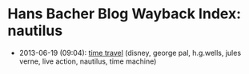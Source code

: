 # Hans Bacher Blog Wayback Index: nautilus

* 2013-06-19 (09:04): [time travel](https://web.archive.org/web/https://one1more2time3.wordpress.com/2013/06/19/time-travel/) (disney, george pal, h.g.wells, jules verne, live action, nautilus, time machine)